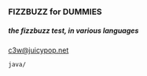 ### FIZZBUZZ for DUMMIES
##### the fizzbuzz test, in various languages
[c3w@juicypop.net](mailto:c3w@juicypop.net)

`java/`
